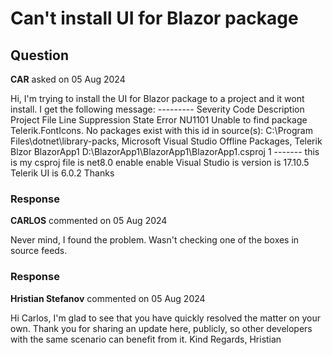# Can't install UI for Blazor package

## Question

**CAR** asked on 05 Aug 2024

Hi, I'm trying to install the UI for Blazor package to a project and it wont install. I get the following message: --------- Severity Code Description Project File Line Suppression State Error NU1101 Unable to find package Telerik.FontIcons. No packages exist with this id in source(s): C:\Program Files\dotnet\library-packs, Microsoft Visual Studio Offline Packages, Telerik Blzor BlazorApp1 D:\BlazorApp1\BlazorApp1\BlazorApp1.csproj 1 ------- this is my csproj file is <Project Sdk="Microsoft.NET.Sdk.Web"> <PropertyGroup> <TargetFramework>net8.0</TargetFramework> <Nullable>enable</Nullable> <ImplicitUsings>enable</ImplicitUsings> </PropertyGroup> </Project> Visual Studio is version is 17.10.5 Telerik UI is 6.0.2 Thanks

### Response

**CARLOS** commented on 05 Aug 2024

Never mind, I found the problem. Wasn't checking one of the boxes in source feeds.

### Response

**Hristian Stefanov** commented on 05 Aug 2024

Hi Carlos, I'm glad to see that you have quickly resolved the matter on your own. Thank you for sharing an update here, publicly, so other developers with the same scenario can benefit from it. Kind Regards, Hristian
